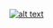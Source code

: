[![alt text](https://drive.google.com/uc?id=0BymaV1_sEeUgeDRyX3J1bms0b3c)](https://join.slack.com/doitinpublic/shared_invite/MTg5ODY0NDA1OTU0LTE0OTYxNTUxNDMtOGM1YjRlNTc2Zg)
